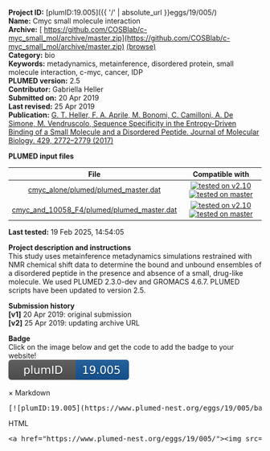 **Project ID:** [plumID:19.005]({{ '/' | absolute_url }}eggs/19/005/)  
**Name:**  Cmyc small molecule interaction  
**Archive:** [ https://github.com/COSBlab/c-myc_small_mol/archive/master.zip](https://github.com/COSBlab/c-myc_small_mol/archive/master.zip) [(browse)](https://github.com/COSBlab/c-myc_small_mol/tree/master)  
**Category:**  bio  
**Keywords:**  metadynamics, metainference, disordered protein, small molecule interaction, c-myc, cancer, IDP  
**PLUMED version:**  2.5  
**Contributor:**  Gabriella Heller  
**Submitted on:** 20 Apr 2019  
**Last revised:** 25 Apr 2019  
**Publication:** [G. T. Heller, F. A. Aprile, M. Bonomi, C. Camilloni, A. De Simone, M. Vendruscolo, Sequence Specificity in the Entropy-Driven Binding of a Small Molecule and a Disordered Peptide. Journal of Molecular Biology. 429, 2772–2779 (2017)](http://dx.doi.org/10.1016/j.jmb.2017.07.016)  
  
**PLUMED input files**  
  
| File     | Compatible with |  
|:--------:|:--------:|  
| [cmyc_alone/plumed/plumed_master.dat](./data/cmyc_alone/plumed/plumed_master.dat.md) |  [![tested on v2.10](https://img.shields.io/badge/v2.10-passing-green.svg)](data/cmyc_alone/plumed/plumed_master.dat.plumed.stderr) [![tested on master](https://img.shields.io/badge/master-passing-green.svg)](data/cmyc_alone/plumed/plumed_master.dat.plumed_master.stderr) |  
| [cmyc_and_10058_F4/plumed/plumed_master.dat](./data/cmyc_and_10058_F4/plumed/plumed_master.dat.md) |  [![tested on v2.10](https://img.shields.io/badge/v2.10-passing-green.svg)](data/cmyc_and_10058_F4/plumed/plumed_master.dat.plumed.stderr) [![tested on master](https://img.shields.io/badge/master-passing-green.svg)](data/cmyc_and_10058_F4/plumed/plumed_master.dat.plumed_master.stderr) |  
  
**Last tested:**  19 Feb 2025, 14:54:05
  
**Project description and instructions**  
This study uses metainference metadynamics simulations restrained with NMR chemical shift data to determine the bound and unbound ensembles of a disordered peptide in the presence and absence of a small, drug-like molecule. We used PLUMED 2.3.0-dev and GROMACS 4.6.7. PLUMED scripts have been updated to version 2.5.

  
**Submission history**  
**[v1]** 20 Apr 2019: original submission  
**[v2]** 25 Apr 2019: updating archive URL  
  
**Badge**  
Click on the image below and get the code to add the badge to your website!  
<img src="./badge.svg" alt="plumeDnest:19.005" id="myBtn" class="badge">
<div id="myModal" class="modal">
  <div class="modal-content">
    <span class="close">&times;</span>
    Markdown<pre>[![plumID:19.005](https://www.plumed-nest.org/eggs/19/005/badge.svg)](https://www.plumed-nest.org/eggs/19/005/)</pre>
    HTML<pre>&lt;a href="https://www.plumed-nest.org/eggs/19/005/"&gt;&lt;img src="https://www.plumed-nest.org/eggs/19/005/badge.svg" alt="plumID:19.005"&gt;&lt;/a&gt;</pre>
  </div>
</div>
